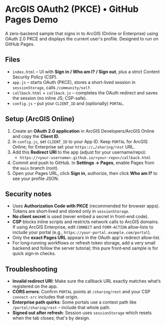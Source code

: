 # ArcGIS OAuth2 (PKCE) • GitHub Pages Demo

A zero-backend sample that signs in to ArcGIS (Online or Enterprise) using OAuth 2.0 PKCE and displays the current user's profile. Designed to run on GitHub Pages.

## Files
- `index.html` – UI with **Sign in / Who am I? / Sign out**, plus a strict Content Security Policy (CSP).
- `app.js` – starts OAuth (PKCE), stores a short-lived session in `sessionStorage`, calls `/community/self`.
- `callback.html` + `callback.js` – completes the OAuth redirect and saves the session (no inline JS; CSP-safe).
- `config.js` – put your `CLIENT_ID` and (optionally) `PORTAL`.

## Setup (ArcGIS Online)
1. Create an **OAuth 2.0 application** in ArcGIS Developers/ArcGIS Online and copy the **Client ID**.
2. In `config.js`, set `CLIENT_ID` to your App ID. Keep `PORTAL` for ArcGIS Online; for Enterprise set your `https://…/sharing/rest` URL.
3. Add this **Redirect URI** to the app (adjust for your username/repo):
   - `https://<your-username>.github.io/<your-repo>/callback.html`
4. Commit and push to GitHub. In **Settings → Pages**, enable Pages from the `main` branch (root).
5. Open your Pages URL, click **Sign in**, authorize, then click **Who am I?** to see your profile JSON.

## Security notes
- Uses **Authorization Code with PKCE** (recommended for browser apps). Tokens are short‑lived and stored only in `sessionStorage`.
- **No client secret** is used (never embed a secret in front-end code).
- **CSP** blocks inline scripts and restricts network calls to ArcGIS domains. If using ArcGIS Enterprise, edit `CONNECT` and `FORM‑ACTION` allow‑lists to include your portal (e.g., `https://your-portal.example.com/portal`).  
- Only the **exact Pages URL** appears in the OAuth app's redirect allow‑list.
- For long‑running workflows or refresh token storage, add a very small backend and follow the server tutorial; this pure front‑end sample is for quick sign‑in checks.

## Troubleshooting
- **Invalid redirect URI**: Make sure the callback URL exactly matches what’s registered on the app.
- **CORS errors**: Confirm `PORTAL` points at `/sharing/rest` and your CSP `connect-src` includes that origin.
- **Enterprise path quirks**: Some portals use a context path like `/portal/sharing/rest` – include that whole path.
- **Signed out after refresh**: Session uses `sessionStorage` which resets when the tab closes; that's by design.

